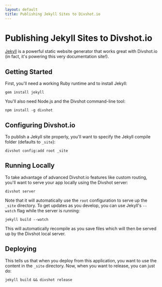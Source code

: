 ```yaml
---
layout: default
title: Publishing Jekyll Sites to Divshot.io
---
```


# Publishing Jekyll Sites to Divshot.io

[Jekyll](http://jekyllrb.com/) is a powerful static website generator that works great with
Divshot.io (in fact, it's powering this very documentation site!).

## Getting Started

First, you'll need a working Ruby runtime and to install Jekyll:

    gem install jekyll
    
You'll also need Node.js and the Divshot command-line tool:

    npm install -g divshot
    
## Configuring Divshot.io

To publish a Jekyll site properly, you'll want to specify the Jekyll compile folder (defaults
to `_site`):

    divshot config:add root _site
    
## Running Locally

To take advantage of advanced Divshot.io features like custom routing, you'll want to serve
your app locally using the Divshot server:

    divshot server
    
Note that it will automatically use the `root` configuration to serve up the `_site` directory.
To get updates as you develop, you can use Jekyll's `--watch` flag while the server is running:

    jekyll build --watch
    
This will automatically recompile as you save files which will then be served up by the Divshot
local server.

## Deploying

This tells us that when you deploy from this application, you want to use the content in the
`_site` directory. Now, when you want to release, you can just do:

    jekyll build && divshot release